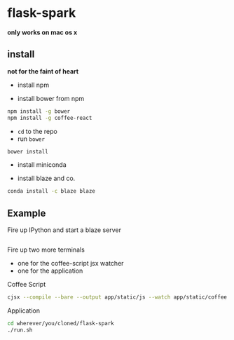 # flask-spark

**only works on mac os x**

## install

**not for the faint of heart**

* install npm

* install bower from npm
```sh
npm install -g bower
npm install -g coffee-react
```

* `cd` to the repo
* run `bower`

```sh
bower install
```

* install miniconda

* install blaze and co.

```sh
conda install -c blaze blaze
```

## Example

Fire up IPython and start a blaze server
```python
```

Fire up two more terminals
* one for the coffee-script jsx watcher
* one for the application

Coffee Script
```sh
cjsx --compile --bare --output app/static/js --watch app/static/coffee
```

Application
```sh
cd wherever/you/cloned/flask-spark
./run.sh
```
